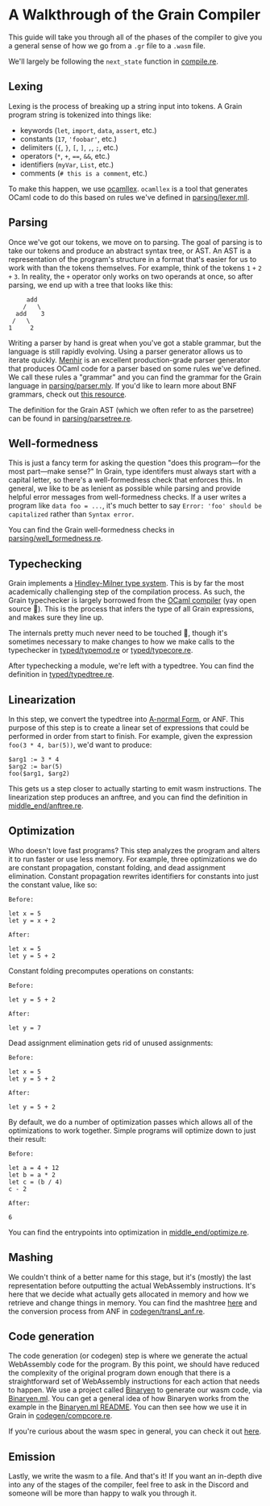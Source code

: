 # A Walkthrough of the Grain Compiler

This guide will take you through all of the phases of the compiler to give you a general sense of how we go from a `.gr` file to a `.wasm` file.

We'll largely be following the `next_state` function in [compile.re](https://github.com/grain-lang/grain/blob/main/compiler/src/compile.re).

## Lexing

Lexing is the process of breaking up a string input into tokens. A Grain program string is tokenized into things like:

- keywords (`let`, `import`, `data`, `assert`, etc.)
- constants (`17`, `'foobar'`, etc.)
- delimiters (`{`, `}`, `[`, `]`, `,`, `;`, etc.)
- operators (`*`, `+`, `==`, `&&`, etc.)
- identifiers (`myVar`, `List`, etc.)
- comments (`# this is a comment`, etc.)

To make this happen, we use [ocamllex](https://caml.inria.fr/pub/docs/manual-ocaml/lexyacc.html). `ocamllex` is a tool that generates OCaml code to do this based on rules we've defined in [parsing/lexer.mll](https://github.com/grain-lang/grain/blob/main/compiler/src/parsing/lexer.mll).

## Parsing

Once we've got our tokens, we move on to parsing. The goal of parsing is to take our tokens and produce an abstract syntax tree, or AST. An AST is a representation of the program's structure in a format that's easier for us to work with than the tokens themselves. For example, think of the tokens `1` `+` `2` `+` `3`. In reality, the `+` operator only works on two operands at once, so after parsing, we end up with a tree that looks like this:

```plaintext
     add
    /   \
  add    3
 /   \
1     2
```

Writing a parser by hand is great when you've got a stable grammar, but the language is still rapidly evolving. Using a parser generator allows us to iterate quickly. [Menhir](http://gallium.inria.fr/~fpottier/menhir/) is an excellent production-grade parser generator that produces OCaml code for a parser based on some rules we've defined. We call these rules a "grammar" and you can find the grammar for the Grain language in [parsing/parser.mly](https://github.com/grain-lang/grain/blob/main/compiler/src/parsing/parser.mly). If you'd like to learn more about BNF grammars, check out [this resource](http://people.cs.ksu.edu/~schmidt/300s05/Lectures/GrammarNotes/bnf.html).

The definition for the Grain AST (which we often refer to as the parsetree) can be found in [parsing/parsetree.re](https://github.com/grain-lang/grain/blob/main/compiler/src/parsing/parsetree.re).

## Well-formedness

This is just a fancy term for asking the question "does this program—for the most part—make sense?" In Grain, type identifers must always start with a capital letter, so there's a well-formedness check that enforces this. In general, we like to be as lenient as possible while parsing and provide helpful error messages from well-formedness checks. If a user writes a program like `data foo = ...`, it's much better to say `Error: 'foo' should be capitalized` rather than `Syntax error`.

You can find the Grain well-formedness checks in [parsing/well_formedness.re](https://github.com/grain-lang/grain/blob/main/compiler/src/parsing/well_formedness.re).

## Typechecking

Grain implements a [Hindley-Milner type system](https://en.wikipedia.org/wiki/Hindley%E2%80%93Milner_type_system). This is by far the most academically challenging step of the compilation process. As such, the Grain typechecker is largely borrowed from the [OCaml compiler](https://github.com/ocaml/ocaml) (yay open source 🎉). This is the process that infers the type of all Grain expressions, and makes sure they line up.

The internals pretty much never need to be touched 🙏, though it's sometimes necessary to make changes to how we make calls to the typechecker in [typed/typemod.re](https://github.com/grain-lang/grain/blob/main/compiler/src/typed/typemod.re) or [typed/typecore.re](https://github.com/grain-lang/grain/blob/main/compiler/src/typed/typecore.re).

After typechecking a module, we're left with a typedtree. You can find the definition in [typed/typedtree.re](https://github.com/grain-lang/grain/blob/main/compiler/src/typed/typedtree.re).

## Linearization

In this step, we convert the typedtree into [A-normal Form](https://en.wikipedia.org/wiki/A-normal_form), or ANF. This purpose of this step is to create a linear set of expressions that could be performed in order from start to finish. For example, given the expression `foo(3 * 4, bar(5))`, we'd want to produce:

```plaintext
$arg1 := 3 * 4
$arg2 := bar(5)
foo($arg1, $arg2)
```

This gets us a step closer to actually starting to emit wasm instructions. The linearization step produces an anftree, and you can find the definition in [middle_end/anftree.re](https://github.com/grain-lang/grain/blob/main/compiler/src/middle_end/anftree.re).

## Optimization

Who doesn't love fast programs? This step analyzes the program and alters it to run faster or use less memory. For example, three optimizations we do are constant propagation, constant folding, and dead assignment elimination. Constant propagation rewrites identifiers for constants into just the constant value, like so:

```plaintext
Before:

let x = 5
let y = x + 2

After:

let x = 5
let y = 5 + 2
```

Constant folding precomputes operations on constants:

```plaintext
Before:

let y = 5 + 2

After:

let y = 7
```

Dead assignment elimination gets rid of unused assignments:

```plaintext
Before:

let x = 5
let y = 5 + 2

After:

let y = 5 + 2
```

By default, we do a number of optimization passes which allows all of the optimizations to work together. Simple programs will optimize down to just their result:

```plaintext
Before:

let a = 4 + 12
let b = a * 2
let c = (b / 4)
c - 2

After:

6
```

You can find the entrypoints into optimization in [middle_end/optimize.re](https://github.com/grain-lang/grain/blob/main/compiler/src/middle_end/optimize.re).

## Mashing

We couldn't think of a better name for this stage, but it's (mostly) the last representation before outputting the actual WebAssembly instructions. It's here that we decide what actually gets allocated in memory and how we retrieve and change things in memory. You can find the mashtree [here](https://github.com/grain-lang/grain/blob/main/compiler/src/codegen/mashtree.re) and the conversion process from ANF in [codegen/transl_anf.re](https://github.com/grain-lang/grain/blob/main/compiler/src/codegen/transl_anf.re).

## Code generation

The code generation (or codegen) step is where we generate the actual WebAssembly code for the program. By this point, we should have reduced the complexity of the original program down enough that there is a straightforward set of WebAssembly instructions for each action that needs to happen. We use a project called [Binaryen](https://github.com/WebAssembly/binaryen) to generate our wasm code, via [Binaryen.ml](https://github.com/grain-lang/binaryen.ml). You can get a general idea of how Binaryen works from the example in the [Binaryen.ml README](https://github.com/grain-lang/binaryen.ml/blob/main/README.md). You can then see how we use it in Grain in [codegen/compcore.re](https://github.com/grain-lang/grain/blob/main/compiler/src/codegen/compcore.re).

If you're curious about the wasm spec in general, you can check it out [here](https://webassembly.github.io/spec/core/index.html).

## Emission

Lastly, we write the wasm to a file. And that's it! If you want an in-depth dive into any of the stages of the compiler, feel free to ask in the Discord and someone will be more than happy to walk you through it.
